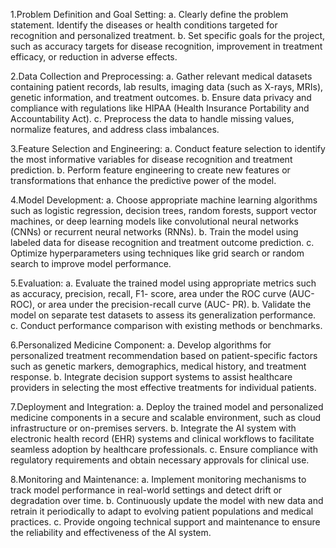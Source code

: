 1.Problem Definition and Goal Setting:
a. Clearly define the problem statement. Identify the diseases or health conditions targeted for recognition and personalized treatment.
b. Set specific goals for the project, such as accuracy targets for disease recognition, improvement in treatment efficacy, or reduction in adverse effects.

2.Data Collection and Preprocessing:
a. Gather relevant medical datasets containing patient records, lab results, imaging data (such as X-rays, MRIs), genetic information, and treatment outcomes.
b. Ensure data privacy and compliance with regulations like HIPAA (Health Insurance Portability and Accountability Act).
c. Preprocess the data to handle missing values, normalize features, and address class imbalances.

3.Feature Selection and Engineering:
a. Conduct feature selection to identify the most informative variables for disease recognition and treatment prediction.
b. Perform feature engineering to create new features or transformations that enhance the predictive power of the model.

4.Model Development:
a. Choose appropriate machine learning algorithms such as logistic regression, decision trees, random forests, support vector machines, or deep learning models like convolutional neural networks (CNNs) or recurrent neural networks (RNNs).
b. Train the model using labeled data for disease recognition and treatment outcome prediction.
c. Optimize hyperparameters using techniques like grid search or random search to improve model performance.

5.Evaluation:
a. Evaluate the trained model using appropriate metrics such as accuracy, precision, recall, F1- score, area under the ROC curve (AUC-ROC), or area under the precision-recall curve (AUC- PR).
b. Validate the model on separate test datasets to assess its generalization performance.
c. Conduct performance comparison with existing methods or benchmarks.

6.Personalized Medicine Component:
a. Develop algorithms for personalized treatment recommendation based on patient-specific factors such as genetic markers, demographics, medical history, and treatment response.
b. Integrate decision support systems to assist healthcare providers in selecting the most effective treatments for individual patients.

7.Deployment and Integration:
a. Deploy the trained model and personalized medicine components in a secure and scalable environment, such as cloud infrastructure or on-premises servers.
b. Integrate the AI system with electronic health record (EHR) systems and clinical workflows to facilitate seamless adoption by healthcare professionals.
c. Ensure compliance with regulatory requirements and obtain necessary approvals for clinical use.

8.Monitoring and Maintenance:
a. Implement monitoring mechanisms to track model performance in real-world settings and detect drift or degradation over time.
b. Continuously update the model with new data and retrain it periodically to adapt to evolving patient populations and medical practices.
c. Provide ongoing technical support and maintenance to ensure the reliability and effectiveness of the AI system.
